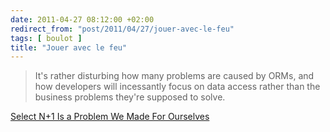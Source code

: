 ```yaml
---
date: 2011-04-27 08:12:00 +02:00
redirect_from: "post/2011/04/27/jouer-avec-le-feu"
tags: [ boulot ]
title: "Jouer avec le feu"
---
```


> It's rather disturbing how many problems are caused by ORMs, and how
> developers will incessantly focus on data access rather than the business
> problems they're supposed to solve.

[Select N+1 Is a Problem We Made For Ourselves](http://wekeroad.com/post/4961628709/select-n-1-is-a-problem-we-made-for-ourselves)
